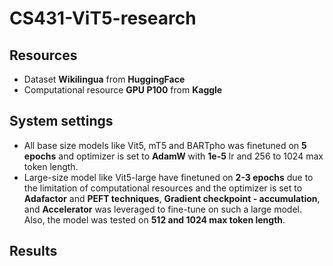 # CS431-ViT5-research
## Resources
- Dataset **Wikilingua** from **HuggingFace**
- Computational resource **GPU P100** from **Kaggle**
## System settings
- All base size models like Vit5, mT5 and BARTpho was finetuned on **5 epochs** and optimizer is set to **AdamW** with **1e-5** lr and 256 to 1024 max token length.
- Large-size model like Vit5-large have finetuned on **2-3 epochs** due to the limitation of computational resources and the optimizer is set to **Adafactor** and **PEFT techniques**, **Gradient checkpoint - accumulation**, and **Accelerator** was leveraged to fine-tune on such a large model. Also, the model was tested on **512 and 1024 max token length**.
## Results


